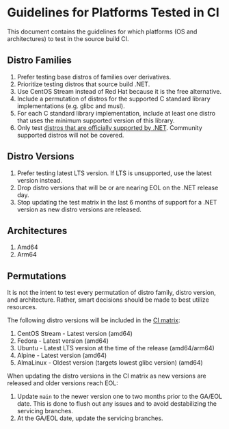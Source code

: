 # Guidelines for Platforms Tested in CI

This document contains the guidelines for which platforms (OS and architectures)
to test in the source build CI.

## Distro Families

1. Prefer testing base distros of families over derivatives.
1. Prioritize testing distros that source build .NET.
1. Use CentOS Stream instead of Red Hat because it is the free alternative.
1. Include a permutation of distros for the supported C standard library
implementations (e.g. glibc and musl).
1. For each C standard library implementation, include at least one distro that
uses the minimum supported version of this library.
1. Only test [distros that are officially supported by
.NET](https://github.com/dotnet/core/blob/main/os-lifecycle-policy.md#net-supported-os-policy).
Community supported distros will not be covered.

## Distro Versions

1. Prefer testing latest LTS version. If LTS is unsupported, use the latest
   version instead.
1. Drop distro versions that will be or are nearing EOL on the .NET release day.
1. Stop updating the test matrix in the last 6 months of support for a .NET
version as new distro versions are released.

## Architectures

1. Amd64
1. Arm64

## Permutations

It is not the intent to test every permutation of distro family, distro version,
and architecture. Rather, smart decisions should be made to best utilize
resources.

The following distro versions will be included in the [CI
matrix](https://github.com/dotnet/dotnet/blob/main/eng/pipelines/templates/stages/vmr-build.yml):

1. CentOS Stream - Latest version (amd64)
1. Fedora - Latest version (amd64)
1. Ubuntu - Latest LTS version at the time of the release (amd64/arm64)
1. Alpine - Latest version (amd64)
1. AlmaLinux - Oldest version (targets lowest glibc version) (amd64)

When updating the distro versions in the CI matrix as new versions are released
and older versions reach EOL:

1. Update `main` to the newer version one to two months prior to the GA/EOL date.
    This is done to flush out any issues and to avoid destabilizing the servicing
    branches.
1. At the GA/EOL date, update the servicing branches.
